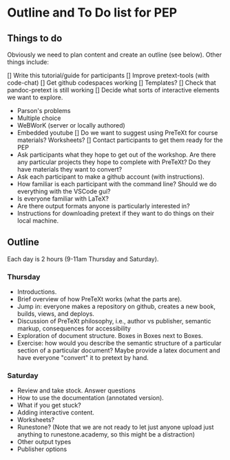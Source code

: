 # Outline and To Do list for PEP

## Things to do

Obviously we need to plan content and create an outline (see below).  Other things include:

[] Write this tutorial/guide for participants
[] Improve pretext-tools (with code-chat)
[] Get github codespaces working
  [] Templates?
[] Check that pandoc-pretext is still working
[] Decide what sorts of interactive elements we want to explore.
  - Parson's problems
  - Multiple choice
  - WeBWorK (server or locally authored)
  - Embedded youtube
[] Do we want to suggest using PreTeXt for course materials?  Worksheets?
[] Contact participants to get them ready for the PEP
  - Ask participants what they hope to get out of the workshop.  Are there any particular projects they hope to complete with PreTeXt?  Do they have materials they want to convert?
  - Ask each participant to make a github account (with instructions).
  - How familiar is each participant with the command line?  Should we do everything with the VSCode gui?
  - Is everyone familiar with LaTeX?
  - Are there output formats anyone is particularly interested in?
  - Instructions for downloading pretext if they want to do things on their local machine.

## Outline

Each day is 2 hours (9-11am Thursday and Saturday).  

### Thursday

- Introductions.
- Brief overview of how PreTeXt works (what the parts are). 
- Jump in: everyone makes a repository on github, creates a new book, builds, views, and deploys.
- Discussion of PreTeXt philosophy, i.e., author vs publisher, semantic markup, consequences for accessibility
- Exploration of document structure.  Boxes in Boxes next to Boxes.
- Exercise: how would you describe the semantic structure of a particular section of a particular document?  Maybe provide a latex document and have everyone "convert" it to pretext by hand.

### Saturday

- Review and take stock.  Answer questions
- How to use the documentation (annotated version).
- What if you get stuck?
- Adding interactive content.
- Worksheets?
- Runestone? (Note that we are not ready to let just anyone upload just anything to runestone.academy, so this might be a distraction)
- Other output types
- Publisher options
